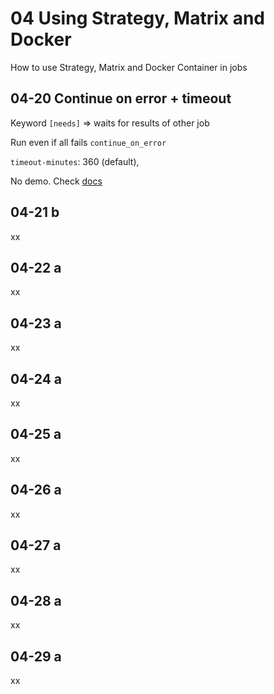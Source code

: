 # 04 Using Strategy, Matrix and Docker

How to use Strategy, Matrix and Docker Container in jobs

## 04-20 Continue on error + timeout

Keyword `[needs]` => waits for results of other job

Run even if all fails `continue_on_error`

`timeout-minutes`: 360 (default), 

No demo. Check [docs](https://docs.github.com/en/actions/using-workflows/workflow-syntax-for-github-actions#jobsjob_idstepscontinue-on-error)

## 04-21 b

xx

## 04-22 a

xx

## 04-23 a

xx

## 04-24 a

xx

## 04-25 a

xx

## 04-26 a

xx

## 04-27 a

xx

## 04-28 a

xx

## 04-29 a

xx
